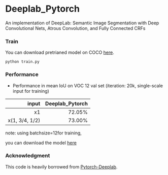 # Deeplab_Pytorch
An implementation of DeepLab: Semantic Image Segmentation with Deep Convolutional Nets, Atrous Convolution, and Fully Connected CRFs


### Train

You can download pretrianed model on COCO [here](https://pan.baidu.com/s/1cnpQ9ayuH6j7qW2yJOK52g). 

```
python train.py
```

### Performance
  - Performance in mean IoU on VOC 12 val set (iteration: 20k, single-scale input for training)
  
| input            |   Deeplab_Pytorch   |
| ----------------:| -------------------:| 
| x1               |  72.05%             | 
| x(1, 3/4, 1/2)   |  73.00%             | 


note:
using batchsize=12for training, 

you can download the model [here](https://pan.baidu.com/s/1kLHYiGqF3Z1wbKHNmoa5Lw)


### Acknowledgment
This code is heavily borrowed from [Pytorch-Deeplab](https://github.com/speedinghzl/Pytorch-Deeplab).
